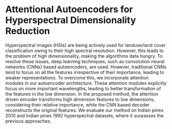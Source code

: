 # Attentional Autoencoders for Hyperspectral Dimensionality Reduction

Hyperspectral images (HSIs) are being actively used for landuse/land cover classification owing to their high spectral resolution. However, this leads to the problem of high dimensionality, making the algorithms data hungry. To resolve these issues, deep learning techniques, such as convolution neural networks (CNNs) based autoencoders, are used. However, traditional CNNs tend to focus on all the features irrespective of their importance, leading to weaker representations. To overcome this, we incorporate attention modules in our autoencoder architecture. These attention modules explicitly focus on more important wavelengths, leading to better transformation of the features in the low dimension. In the proposed method, the attention driven encoder transforms high dimension features to low dimensions, considering their relative importance, while the CNN based decoder reconstructs the original features. We evaluate our method on Indian pines 2010 and Indian pines 1992 hyperspectral datasets, where it surpasses the previous approaches.
